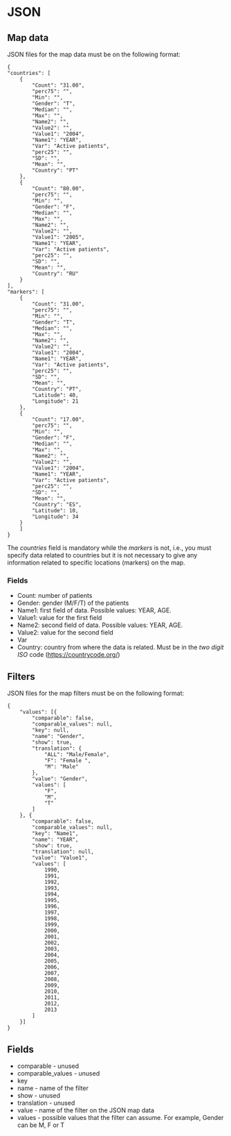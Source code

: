 # JSON

## Map data

JSON files for the map data must be on the following format:

    {
    "countries": [
        {
            "Count": "31.00",
            "perc75": "",
            "Min": "",
            "Gender": "T",
            "Median": "",
            "Max": "",
            "Name2": "",
            "Value2": "",
            "Value1": "2004",
            "Name1": "YEAR",
            "Var": "Active patients",
            "perc25": "",
            "SD": "",
            "Mean": "",
            "Country": "PT"
        },
        {
            "Count": "80.00",
            "perc75": "",
            "Min": "",
            "Gender": "F",
            "Median": "",
            "Max": "",
            "Name2": "",
            "Value2": "",
            "Value1": "2005",
            "Name1": "YEAR",
            "Var": "Active patients",
            "perc25": "",
            "SD": "",
            "Mean": "",
            "Country": "RU"
        }
    ],
    "markers": [
        {
            "Count": "31.00",
            "perc75": "",
            "Min": "",
            "Gender": "T",
            "Median": "",
            "Max": "",
            "Name2": "",
            "Value2": "",
            "Value1": "2004",
            "Name1": "YEAR",
            "Var": "Active patients",
            "perc25": "",
            "SD": "",
            "Mean": "",
            "Country": "PT",
            "Latitude": 40,
            "Longitude": 21
        },
        {
            "Count": "17.00",
            "perc75": "",
            "Min": "",
            "Gender": "F",
            "Median": "",
            "Max": "",
            "Name2": "",
            "Value2": "",
            "Value1": "2004",
            "Name1": "YEAR",
            "Var": "Active patients",
            "perc25": "",
            "SD": "",
            "Mean": "",
            "Country": "ES",
            "Latitude": 10,
            "Longitude": 34
        }
        ]
    }

The _countries_ field is mandatory while the _markers_ is not, i.e., you must specify data related to countries but it is not necessary to give any information related to specific locations (markers) on the map.

### Fields

- Count: number of patients
- Gender: gender (M/F/T) of the patients
- Name1: first field of data. Possible values: YEAR, AGE.
- Value1: value for the first field
- Name2: second field of data. Possible values: YEAR, AGE.
- Value2: value for the second field
- Var
- Country: country from where the data is related. Must be in the _two digit ISO_ code (https://countrycode.org/)

## Filters

JSON files for the map filters must be on the following format:

    {
        "values": [{
            "comparable": false,
            "comparable_values": null,
            "key": null,
            "name": "Gender",
            "show": true,
            "translation": {
                "ALL": "Male/Female",
                "F": "Female ",
                "M": "Male"
            },
            "value": "Gender",
            "values": [
                "F",
                "M",
                "T"
            ]
        }, {
            "comparable": false,
            "comparable_values": null,
            "key": "Name1",
            "name": "YEAR",
            "show": true,
            "translation": null,
            "value": "Value1",
            "values": [
                1990,
                1991,
                1992,
                1993,
                1994,
                1995,
                1996,
                1997,
                1998,
                1999,
                2000,
                2001,
                2002,
                2003,
                2004,
                2005,
                2006,
                2007,
                2008,
                2009,
                2010,
                2011,
                2012,
                2013
            ]
        }]
    }




## Fields

- comparable - unused
- comparable_values - unused
- key
- name - name of the filter
- show - unused
- translation - unused
- value - name of the filter on the JSON map data
- values - possible values that the filter can assume. For example, Gender can be M, F or T
